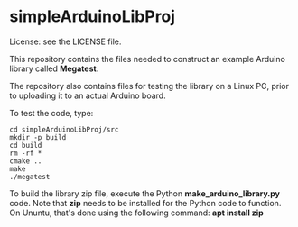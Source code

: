 # simpleArduinoLibProj

License: see the LICENSE file.

This repository contains the files needed to construct an example Arduino library called **Megatest**. 

The repository also contains files for testing the library on a Linux PC, prior to uploading it to an actual Arduino board.

To test the code, type:

```
cd simpleArduinoLibProj/src
mkdir -p build
cd build
rm -rf *
cmake ..
make
./megatest
```

To build the library zip file, execute the Python **make_arduino_library.py** code. Note that **zip** needs to be installed for the Python code to function. On Ununtu, that's done using the following command: **apt install zip**


